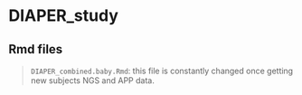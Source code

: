 # DIAPER_study

## Rmd files
>`DIAPER_combined.baby.Rmd`:  this file is constantly changed once getting new subjects NGS and APP data.
